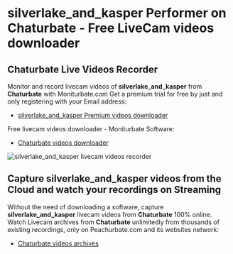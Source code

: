 # silverlake_and_kasper Performer on Chaturbate - Free LiveCam videos downloader

## Chaturbate Live Videos Recorder

Monitor and record livecam videos of **silverlake_and_kasper** from **Chaturbate** with Moniturbate.com
Get a premium trial for free by just and only registering with your Email address:
* [silverlake_and_kasper Premium videos downloader](https://moniturbate.com/request-demo-licence-key.html)

Free livecam videos downloader - Moniturbate Software:
* [Chaturbate videos downloader](https://moniturbate.com/moniturbate-download-software.html)

![silverlake_and_kasper livecam videos recorder](https://peachurnet.com/templates/moniturbate-software.png)


## Capture silverlake_and_kasper videos from the Cloud and watch your recordings on Streaming

Without the need of downloading a software, capture **silverlake_and_kasper** livecam videos from **Chaturbate** 100% online.
Watch Livecam archives from **Chaturbate** unlimitedly from thousands of existing recordings, only on Peachurbate.com and its websites network:
* [Chaturbate videos archives](https://peachurnet.com/)